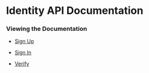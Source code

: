 # Identity API Documentation

### Viewing the Documentation

- [Sign Up](https://capitalonedevexchangehackathon.github.io/Identity-API-Documentation/signup/)

- [Sign In](https://capitalonedevexchangehackathon.github.io/Identity-API-Documentation/signin/)

- [Verify](https://capitalonedevexchangehackathon.github.io/Identity-API-Documentation/verify/)
